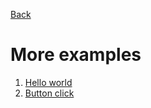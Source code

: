 ﻿[Back](../README.md)

# More examples
1. [Hello world](./Examples/HelloWorld.md)
2. [Button click](./Examples/ButtonClick.md)